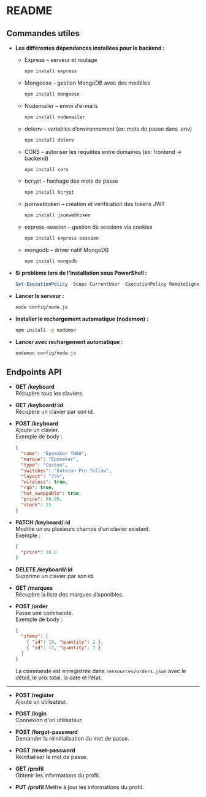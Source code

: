 ﻿# README

## Commandes utiles

- **Les différentes dépendances installées pour le backend :**
  - Express – serveur et routage
    ```bash
    npm install express
    ```
  - Mongoose – gestion MongoDB avec des modèles
    ```bash
    npm install mongoose
    ```
  - Nodemailer – envoi d’e-mails
    ```bash
    npm install nodemailer
    ```
  - dotenv – variables d’environnement (ex: mots de passe dans .env)
    ```bash
    npm install dotenv
    ```
  - CORS – autoriser les requêtes entre domaines (ex: frontend → backend)
    ```bash
    npm install cors
    ```
  - bcrypt – hachage des mots de passe
    ```bash
    npm install bcrypt
    ```
  - jsonwebtoken – création et vérification des tokens JWT
    ```bash
    npm install jsonwebtoken
    ```
  - express-session – gestion de sessions via cookies
    ```bash
    npm install express-session
    ```
  - mongodb – driver natif MongoDB
    ```bash
    npm install mongodb
    ```

- **Si problème lors de l'installation sous PowerShell :**
  ```powershell
  Set-ExecutionPolicy -Scope CurrentUser -ExecutionPolicy RemoteSigned
  ```

- **Lancer le serveur :**
  ```bash
  node config/node.js
  ```

- **Installer le rechargement automatique (nodemon) :**
  ```bash
  npm install -g nodemon
  ```

- **Lancer avec rechargement automatique :**
  ```bash
  nodemon config/node.js
  ```

## Endpoints API

- **GET /keyboard**  
  Récupère tous les claviers.

- **GET /keyboard/:id**  
  Récupère un clavier par son id.

- **POST /keyboard**  
  Ajoute un clavier.  
  Exemple de body :
  ```json
  {
    "name": "Epomaker TH80",
    "marque": "Epomaker",
    "type": "Custom",
    "switches": "Gateron Pro Yellow",
    "layout": "75%",
    "wireless": true,
    "rgb": true,
    "hot_swappable": true,
    "price": 99.99,
    "stock": 15
  }
  ```

- **PATCH /keyboard/:id**  
  Modifie un ou plusieurs champs d’un clavier existant.  
  Exemple :
  ```json
  {
    "price": 10.0
  }
  ```

- **DELETE /keyboard/:id**  
  Supprime un clavier par son id.

- **GET /marques**  
  Récupère la liste des marques disponibles.

- **POST /order**  
  Passe une commande.  
  Exemple de body :
  ```json
  {
    "items": [
      { "id": 10, "quantity": 2 },
      { "id": 12, "quantity": 1 }
    ]
  }
  ```
  La commande est enregistrée dans `ressources/orders.json` avec le détail, le prix total, la date et l’état.

---

- **POST /register**  
  Ajoute un utilisateur.

- **POST /login**  
  Connexion d'un utilisateur.

- **POST /forgot-password**  
  Demander la réinitialisation du mot de passe.

- **POST /reset-password**  
   Réinitialiser le mot de passe.

- **GET /profil**  
  Obtenir les informations du profil.

- **PUT /profil**
    Mettre à jour les informations du profil.



